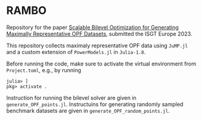 # RAMBO
Repository for the paper [Scalable Bilevel Optimization for Generating Maximally Representative OPF Datasets](https://arxiv.org/abs/2304.10912), submitted the ISGT Europe 2023.

This repository collects maximaly representative OPF data using ```JuMP.jl``` and a custom extension of ```PowerModels.jl``` in ```Julia-1.8```.

Before running the code, make sure to activate the virtual environment from ```Project.toml```, e.g., by running

```
julia> ]
pkg> activate .
```

Instruction for running the bilevel solver are given in ```generate_OPF_points.jl```. Instructuins for generating randomly sampled benchmark datasets are given in ```generate_OPF_random_points.jl```.
